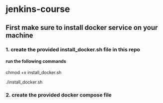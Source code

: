 # jenkins-course


## First make sure to install docker service on your machine

### 1. create the provided install_docker.sh file in this repo 
#### run the following commands 
chmod +x install_docker.sh

./install_docker.sh



### 2. create the provided docker compose file 
